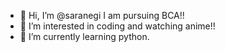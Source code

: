 - 👋 Hi, I’m @saranegi I am pursuing BCA!!
- 👀 I’m interested in coding and watching anime!!
- 🌱 I’m currently learning python.


<!---
saranegi/saranegi is a ✨ special ✨ repository because its `README.md` (this file) appears on your GitHub profile.
You can click the Preview link to take a look at your changes.
--->
